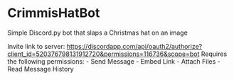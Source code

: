 # CrimmisHatBot
Simple Discord.py bot that slaps a Christmas hat on an image

Invite link to server: https://discordapp.com/api/oauth2/authorize?client_id=520376798131912720&permissions=116736&scope=bot
Requires the following permissions:
    - Send Message
    - Embed Link
    - Attach Files
    - Read Message History
